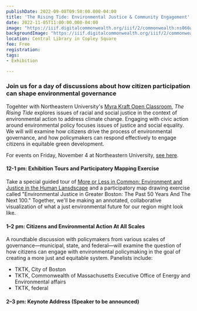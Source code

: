 ```yaml
---
publishDate: 2022-09-08T09:50:00.000-04:00
title: 'The Rising Tide: Environmental Justice & Community Engagement'
date: 2022-11-05T11:00:00.000-04:00
image: "https://iiif.digitalcommonwealth.org/iiif/2/commonwealth:ns066w80d/283,953,4638,2516/,1200/0/default.jpg"
backgroundImage: "https://iiif.digitalcommonwealth.org/iiif/2/commonwealth:ns066w80d/283,953,4638,2516/,1200/0/default.jpg"
location: Central Library in Copley Square
fee: Free
registration: 
tags:
- Exhibition

---
```


### Join us for a day of discussions about how citizen participation can shape environmental governance

Togehter with Northeastern University's [Myra Kraft Open Classroom](https://cssh.northeastern.edu/policyschool/events/open-classroom-fall-2022/), *The Rising Tide* explores issues of racial and social justice in the context of environmental action to address climate change. Engaging with civic action around environmental policy focuses issues of justice and social equality. We will will examine how citizens drive the process of environmental governance, and how policymakers can respond effectively to engage citizens in equitable green development.

For events on Friday, November 4 at Northeastern University, [see here]().

#### 12-1 pm: Exhibition Tours and Participatory Mapping Exercise

Take a special guided tour of [More or Less in Common: Environment and Justice in the Human Lansdscape](https://www.leventhalmap.org/digital-exhibitions/more-or-less-in-common/) and a participatory map drawing exercise called "Environmental Justice in Greater Boston: The Past 50 Years And The Next 100." Together, we'll be making an annotated, collaborative visualization of what a just environmental future for our region might look like.

#### 1–2 pm: Citizens and Environmental Action At All Scales

A roundtable discussion with policymakers from various scales of governance—municipal, state, and federal—will examine the question of how citizens can engage with environmental policymaking in the goal of creating a more just and equitable system. Panelists include:

* TKTK, City of Boston
* TKTK, Commonwealth of Massachusetts Executive Office of Energy and Environmental affairs
* TKTK, federal

#### 2–3 pm: Keynote Address (Speaker to be announced)

